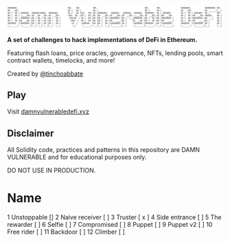 ![](cover.png)

**A set of challenges to hack implementations of DeFi in Ethereum.**

Featuring flash loans, price oracles, governance, NFTs, lending pools, smart contract wallets, timelocks, and more!

Created by [@tinchoabbate](https://twitter.com/tinchoabbate)

## Play

Visit [damnvulnerabledefi.xyz](https://damnvulnerabledefi.xyz)

## Disclaimer

All Solidity code, practices and patterns in this repository are DAMN VULNERABLE and for educational purposes only.

DO NOT USE IN PRODUCTION.

# Name

1 Unstoppable []
2 Naive receiver [ ]
3 Truster [ x ]
4 Side entrance [ ]
5 The rewarder [ ]
6 Selfie [ ]
7 Compromised [ ]
8 Puppet [ ]
9 Puppet v2 [ ]
10 Free rider [ ]
11 Backdoor [ ]
12 Climber [ ]

